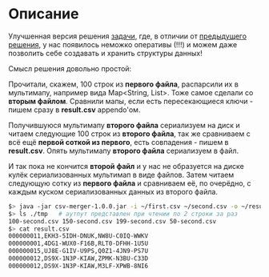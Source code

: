 # Описание #

Улучшенная версия решения [задачи](https://github.com/joesephz/interns-test/wiki), где, в отличии от [предыдущего решения](https://github.com/xxlabaza/csv-merger-java), у нас появилось неможко оперативы (!!!) и можем даже позволить себе создавать и хранить структуры данных!

Смысл решения довольно простой:

Прочитали, скажем, 100 строк из **первого файла**, распарсили их в мультимапу, например вида Map<String, List<String>>. Тоже самое сделали со **вторым файлом**. Сравнили мапы, если есть пересекающиеся ключи - пишем сразу в **result.csv** appendo'ом.

Получившуюся мультимапу **второго файла** сериализуем на диск и читаем следующие 100 строк из **второго файла**, так же сравниваем с всё ещё **первой соткой из первого**, есть совпадения - пишем в **result.csv**. Опять мультимапу **второго файла** сериализуем в файл. 

И так пока не кончится **второй файл** и у нас не образуется на диске кулёк сериализованных мультимап в виде файлов. Затем читаем следующую сотку из **первого файла** и сравниваем её, по очерёдно, с каждым куском сериализованных данных из второго файла.

```bash
$> java -jar csv-merger-1.0.0.jar -i ~/first.csv ~/second.csv -o ~/result.csv
$> ls ./tmp   # аутпут представлен при чтении по 2 строки за раз
100-second.csv 150-second.csv 199-second.csv 50-second.csv
$> cat result.csv 
000000011,EKH3-5IDH-DNUK,NW8U-C0IQ-WWKV
000000001,4DG1-WUX0-F16B,RLT0-DFHH-1U5U
000000015,UJ8E-G1IV-U9PS,Q0Z1-4JN9-PS7U
000000012,DS9X-1N3P-KIAW,ZPMK-N3BU-C33D
000000012,DS9X-1N3P-KIAW,M3LF-XPWB-8NI6
```
